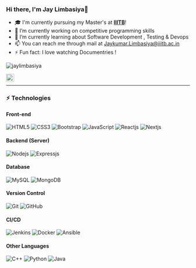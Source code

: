 ### Hi there, I'm Jay Limbasiya👋


- 🎓 I'm currently pursuing my Master's at **[IIITB](https://www.iiitb.ac.in/)**!
- 🔭 I’m currently working on competitive programming skills
- 🌱 I’m currently learning about Software Development , Testing & Devops   
- 📫 You can reach me through mail at Jaykumar.Limbasiya@iiitb.ac.in
- ⚡ Fun fact: I love watching Documentries !

<p align="left"> <img src="https://komarev.com/ghpvc/?username=jaylimbasiya1" alt="jaylimbasiya" /> </p>
<a href="linkedin.com/in/jay-limbasiya-b47249141">
  <img align="left" alt="JayLimbasiya's LinkdeIN" width="22px" src="https://cdn.jsdelivr.net/npm/simple-icons@v3/icons/linkedin.svg" />
</a></br>

-----------------------------------------------------------------------------------
### ⚡ Technologies
#### Front-end 
![HTML5](https://img.shields.io/badge/-HTML5-E34F26?style=flat-square&logo=html5&logoColor=white)
![CSS3](https://img.shields.io/badge/-CSS3-1572B6?style=flat-square&logo=css3)
![Bootstrap](https://img.shields.io/badge/-Bootstrap-563D7C?style=flat-square&logo=bootstrap)
![JavaScript](https://img.shields.io/badge/-JavaScript-black?style=flat-square&logo=javascript)
![Reactjs](https://img.shields.io/badge/-Reactjs-black?style=flat-square&logo=React)
![Nextjs](https://img.shields.io/badge/-Nextjs-black?style=flat-square&logo=Next.js)

#### Backend (Server)
![Nodejs](https://img.shields.io/badge/-Nodejs-black?style=flat-square&logo=Node.js)
![Expressjs](https://img.shields.io/badge/-Express-black?style=flat-square&logo=express)

#### Database
![MySQL](https://img.shields.io/badge/-MySQL-fffff0?style=flat-square&logo=mysql)
![MongoDB](https://img.shields.io/badge/-MongoDB-black?style=flat-square&logo=mongodb)

#### Version Control
![Git](https://img.shields.io/badge/-Git-black?style=flat-square&logo=git)
![GitHub](https://img.shields.io/badge/-GitHub-181717?style=flat-square&logo=github)

#### CI/CD
![Jenkins](https://img.shields.io/badge/-Jenkins-fffff0?style=flat-square&logo=jenkins)
![Docker](https://img.shields.io/badge/-Docker-blue?style=flat-square&logo=docker)
![Ansible](https://img.shields.io/badge/-Ansible-black?style=flat-square&logo=ansible)

#### Other Languages
![C++](https://img.shields.io/badge/-C++-blue?style=flat-square&logo=cpp)
![Python](https://img.shields.io/badge/-Python-black?style=flat-square&logo=Python)
![Java](https://img.shields.io/badge/-Java-orange?style=flat-square&logo=java)

